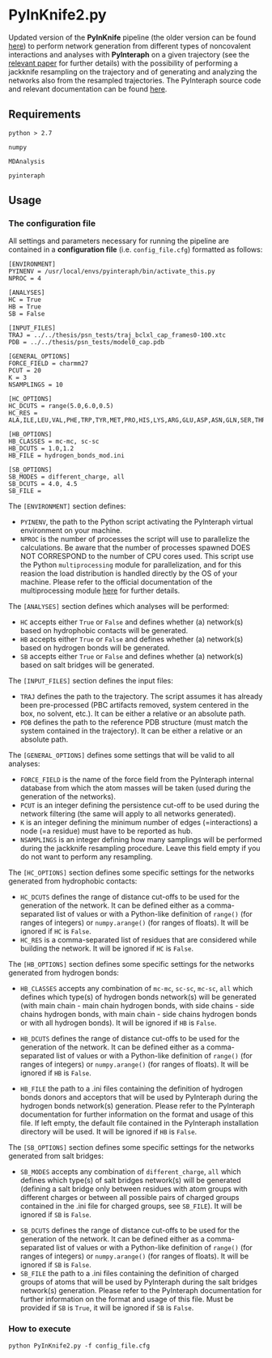 # PyInKnife2.py

Updated version of the **PyInKnife** pipeline (the older version can be found [here](https://github.com/ELELAB/PyInKnife)) to perform network generation from different types of noncovalent interactions and analyses with **PyInteraph** on a given trajectory (see the [relevant paper](https://www.nature.com/articles/s41598-017-01498-6) for further details) with the possibility of performing a jackknife resampling on the trajectory and of generating and analyzing the networks also from the resampled trajectories. The PyInteraph source code and relevant documentation can be found [here](https://github.com/ELELAB/pyinteraph).



## Requirements

`python > 2.7`

`numpy`

`MDAnalysis`  

`pyinteraph`



## Usage

### The configuration file

All settings and parameters necessary for running the pipeline are contained in a **configuration file** (i.e. `config_file.cfg`) formatted as follows:

```
[ENVIRONMENT]
PYINENV = /usr/local/envs/pyinteraph/bin/activate_this.py
NPROC = 4

[ANALYSES]
HC = True
HB = True
SB = False

[INPUT_FILES]
TRAJ = ../../thesis/psn_tests/traj_bclxl_cap_frames0-100.xtc
PDB = ../../thesis/psn_tests/model0_cap.pdb

[GENERAL_OPTIONS]
FORCE_FIELD = charmm27
PCUT = 20
K = 3
NSAMPLINGS = 10

[HC_OPTIONS]
HC_DCUTS = range(5.0,6.0,0.5)
HC_RES = ALA,ILE,LEU,VAL,PHE,TRP,TYR,MET,PRO,HIS,LYS,ARG,GLU,ASP,ASN,GLN,SER,THR,CYS,CSN,SP2

[HB_OPTIONS]
HB_CLASSES = mc-mc, sc-sc
HB_DCUTS = 1.0,1.2
HB_FILE = hydrogen_bonds_mod.ini

[SB_OPTIONS]
SB_MODES = different_charge, all
SB_DCUTS = 4.0, 4.5
SB_FILE =
```

The `[ENVIRONMENT]` section defines:

* `PYINENV`, the path to the Python script activating the PyInteraph virtual environment on your machine.
* `NPROC` is the number of processes the script will use to parallelize the calculations. Be aware that the number of processes spawned DOES NOT CORRESPOND to the number of CPU cores used. This script use the Python `multiprocessing` module for parallelization, and for this reasion the load distribution is handled directly by the OS of your machine. Please refer to the official documentation of the multiprocessing module [here](https://docs.python.org/3/library/multiprocessing.html?highlight=multiprocessing#module-multiprocessing) for further details.



The `[ANALYSES]` section defines which analyses will be performed:

* `HC` accepts either `True` or `False` and defines whether (a) network(s) based on hydrophobic contacts will be generated.
* `HB` accepts either `True` or `False` and defines whether (a) network(s) based on hydrogen bonds will be generated.
* `SB` accepts either `True` or `False` and defines whether (a) network(s) based on salt bridges will be generated.



The `[INPUT_FILES]` section defines the input files:

* `TRAJ` defines the path to the trajectory. The script assumes it has already been pre-processed (PBC artifacts removed, system centered in the box, no solvent, etc.). It can be either a relative or an absolute path.
* `PDB` defines the path to the reference PDB structure (must match the system contained in the trajectory). It can be either a relative or an absolute path.



The `[GENERAL_OPTIONS]` defines some settings that will be valid to all analyses:

* `FORCE_FIELD` is the name of the force field from the PyInteraph internal database from which the atom masses will be taken (used during the generation of the networks).
* `PCUT` is an integer defining the persistence cut-off to be used during the network filtering (the same will apply to all networks generated).
* `K` is an integer defining the minimum number of edges (=interactions) a node (=a residue) must have to be reported as hub.
* `NSAMPLINGS` is an integer defining how many samplings will be performed during the jackknife resampling procedure. Leave this field empty if you do not want to perform any resampling.



The `[HC_OPTIONS]` section defines some specific settings for the networks generated from hydrophobic contacts:

- `HC_DCUTS` defines the range of distance cut-offs to be used for the generation of the network. It can be defined either as a comma-separated list of values or with a Python-like definition of `range()` (for ranges of integers) or `numpy.arange()` (for ranges of floats).  It will be ignored if `HC` is `False`.
- `HC_RES` is a comma-separated list of residues that are considered while building the network.  It will be ignored if `HC` is `False`.



The `[HB_OPTIONS]` section defines some specific settings for the networks generated from hydrogen bonds:

* `HB_CLASSES` accepts any combination of `mc-mc`, `sc-sc`, `mc-sc`, `all` which defines which type(s) of hydrogen bonds network(s) will be generated (with main chain - main chain hydrogen bonds, with side chains - side chains hydrogen bonds, with main chain - side chains hydrogen bonds or with all hydrogen bonds). It will be ignored if `HB` is `False`.

* `HB_DCUTS` defines the range of distance cut-offs to be used for the generation of the network. It can be defined either as a comma-separated list of values or with a Python-like definition of `range()` (for ranges of integers) or `numpy.arange()` (for ranges of floats).  It will be ignored if `HB` is `False`.

* `HB_FILE` the path to a .ini files containing the definition of hydrogen bonds donors and acceptors that will be used by PyInteraph during the hydrogen bonds network(s) generation. Please refer to the PyInteraph documentation for further information on the format and usage of this file. If left empty, the default file contained in the PyInteraph installation directory will be used.  It will be ignored if `HB` is `False`.

  

The `[SB_OPTIONS]` section defines some specific settings for the networks generated from salt bridges:

* `SB_MODES` accepts any combination of `different_charge`,  `all` which defines which type(s) of salt bridges network(s) will be generated (defining a salt bridge only between residues with atom groups with different charges or between all possible pairs of charged groups contained in the .ini file for charged groups, see `SB_FILE`). It will be ignored if `SB` is `False`.

- `SB_DCUTS` defines the range of distance cut-offs to be used for the generation of the network. It can be defined either as a comma-separated list of values or with a Python-like definition of `range()` (for ranges of integers) or `numpy.arange()` (for ranges of floats).  It will be ignored if `SB` is `False`.
- `SB_FILE` the path to a .ini files containing the definition of charged groups of atoms that will be used by PyInteraph during the salt bridges network(s) generation. Please refer to the PyInteraph documentation for further information on the format and usage of this file. Must be provided if `SB` is `True`,  it will be ignored if `SB` is `False`.



### How to execute

`python PyInKnife2.py -f config_file.cfg` 



